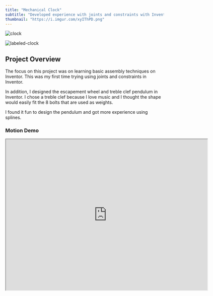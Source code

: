 ```yaml
---
title: "Mechanical Clock"
subtitle: "Developed experience with joints and constraints with Inventor to create an escapement wheel and treble clef pendulum."
thumbnail: "https://i.imgur.com/xyIThPD.png"
---
```


![clock](https://i.imgur.com/xyIThPD.png)

![labeled-clock](https://i.imgur.com/l7VPM2Q.png)

##  Project Overview
​The focus on this project was on learning basic assembly techniques on Inventor. This was my first time trying using joints and constraints in Inventor.


In addition, I designed the escapement wheel and treble clef pendulum in Inventor. I chose a treble clef because I love music and I thought the shape would easily fit the 8 bolts that are used as weights.


I found it fun to design the pendulum and got more experience using splines.


### Motion Demo
<iframe src="https://drive.google.com/file/d/1jFC-_PeDvtQo0VSuWQYu0x4-oxYHSBqO/preview" width="640" height="480" allow="autoplay"></iframe>
